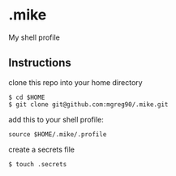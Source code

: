 # .mike
My shell profile

## Instructions

clone this repo into your home directory
```shell
$ cd $HOME
$ git clone git@github.com:mgreg90/.mike.git
```

add this to your shell profile:
```shell
source $HOME/.mike/.profile
```

create a secrets file
```shell
$ touch .secrets
```